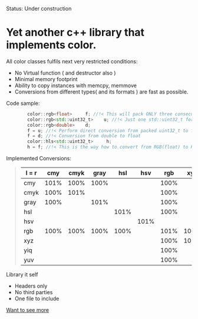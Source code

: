 Status: Under construction
# Yet another c++ library that implements color.

All color classes fulfils next very restricted conditions:
- No Virtual function ( and destructor also )
- Minimal memory footprint
- Ability to copy instances with memcpy, memmove
- Conversions from different types( and its formats ) are fast as possible.
 
Code sample:
```c++
        color::rgb<float>     f; //!< This will pack ONLY three consecutive floats in memory 
        color::rgb<std::uint32_t>    u; //!< Just one std::uint32_t for all. 
        color::rgb<double>    d;
        f = u; //!< Perform direct conversion from packed uint32_t to float.
        f = d; //!< Conversion from double to float
        color::hls<std::uint32_t>     h;
        h = f; //!< This is the way how to convert from RGB(float) to HLS(std::uint32_t).
```

Implemented Conversions:
> | l = r | cmy  | cmyk | gray | hsl  | hsv  | rgb  | xyz  | yiq  | yuv  |
> |-------|------|------|------|------|------|------|------|------|------|
> | cmy   | 101% | 100% | 100% |      |      | 100% |      |      |      |
> | cmyk  | 100% | 101% |      |      |      | 100% |      |      |      |
> | gray  | 100% |      | 101% |      |      | 100% |      |      |      |
> | hsl   |      |      |      | 101% |      | 100% |      |      |      |
> | hsv   |      |      |      |      | 101% |      |      |      |      |
> | rgb   | 100% | 100% | 100% | 100% |      | 101% | 100% | 100% | 100% |
> | xyz   |      |      |      |      |      | 100% | 101% |      |      |
> | yiq   |      |      |      |      |      | 100% |      | 101% |      |
> | yuv   |      |      |      |      |      | 100% |      |      | 101% |


Library it self
- Headers only
- No third parties
- One file to include

[Want to see more](doc/index.html)
